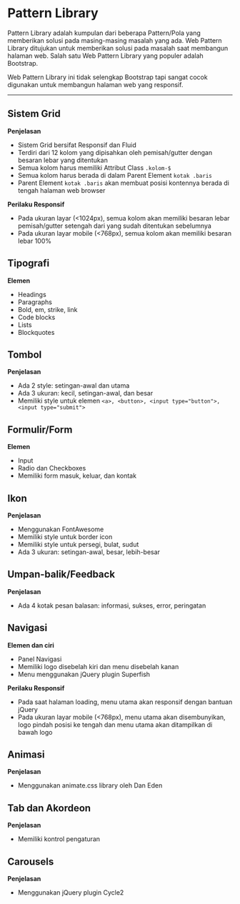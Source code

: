 # Pattern Library

Pattern Library adalah kumpulan dari beberapa Pattern/Pola yang memberikan solusi pada masing-masing masalah yang ada. Web Pattern Library ditujukan untuk memberikan solusi pada masalah saat membangun halaman web. Salah satu Web Pattern Library yang populer adalah Bootstrap.

Web Pattern Library ini tidak selengkap Bootstrap tapi sangat cocok digunakan untuk membangun halaman web yang responsif.

---

## Sistem Grid

**Penjelasan**

- Sistem Grid bersifat Responsif dan Fluid
- Terdiri dari 12 kolom yang dipisahkan oleh pemisah/gutter dengan besaran lebar yang ditentukan
- Semua kolom harus memiliki Attribut Class `.kolom-$`
- Semua kolom harus berada di dalam Parent Element `kotak .baris`
- Parent Element `kotak .baris` akan membuat posisi kontennya berada di tengah halaman web browser

**Perilaku Responsif**
- Pada ukuran layar (<1024px), semua kolom akan memiliki besaran lebar pemisah/gutter setengah dari yang sudah ditentukan sebelumnya
- Pada ukuran layar mobile (<768px), semua kolom akan memiliki besaran lebar 100%

## Tipografi

**Elemen**

- Headings
- Paragraphs
- Bold, em, strike, link
- Code blocks
- Lists
- Blockquotes

## Tombol

**Penjelasan**

- Ada 2 style: setingan-awal dan utama
- Ada 3 ukuran: kecil, setingan-awal, dan besar
- Memiliki style untuk elemen `<a>, <button>, <input type="button">, <input type="submit">`

## Formulir/Form

**Elemen**

- Input
- Radio dan Checkboxes
- Memiliki form masuk, keluar, dan kontak

## Ikon

**Penjelasan**

- Menggunakan FontAwesome
- Memiliki style untuk border icon
- Memiliki style untuk persegi, bulat, sudut
- Ada 3 ukuran: setingan-awal, besar, lebih-besar

## Umpan-balik/Feedback

**Penjelasan**

- Ada 4 kotak pesan balasan: informasi, sukses, error, peringatan

## Navigasi

**Elemen dan ciri**

- Panel Navigasi
- Memiliki logo disebelah kiri dan menu disebelah kanan
- Menu menggunakan jQuery plugin Superfish

**Perilaku Responsif**

- Pada saat halaman loading, menu utama akan responsif dengan bantuan jQuery
- Pada ukuran layar mobile (<768px), menu utama akan disembunyikan, logo pindah posisi ke tengah dan menu utama akan ditampilkan di bawah logo

## Animasi

**Penjelasan**

- Menggunakan animate.css library oleh Dan Eden

## Tab dan Akordeon

**Penjelasan**

- Memiliki kontrol pengaturan

## Carousels

**Penjelasan**

- Menggunakan jQuery plugin Cycle2